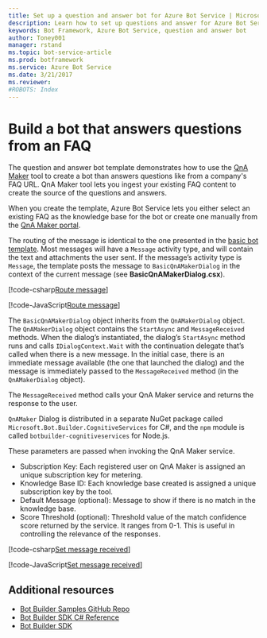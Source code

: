 ```yaml
---
title: Set up a question and answer bot for Azure Bot Service | Microsoft Docs
description: Learn how to set up questions and answer for Azure Bot Service.
keywords: Bot Framework, Azure Bot Service, question and answer bot
author: Toney001
manager: rstand
ms.topic: bot-service-article
ms.prod: botframework
ms.service: Azure Bot Service
ms.date: 3/21/2017
ms.reviewer:
#ROBOTS: Index
---
```


# Build a bot that answers questions from an FAQ

The question and answer bot template demonstrates how to use the <a href="https://qnamaker.ai" target="_blank">QnA Maker</a> tool to create a bot than answers questions like from a company's FAQ URL. QnA Maker tool lets you ingest your existing FAQ content to create the source of the questions and answers.

When you create the template, Azure Bot Service lets you either select an existing FAQ as the knowledge base for the bot or create one manually from the <a href="https://qnamaker.ai" target="_blank">QnA Maker portal</a>. 

The routing of the message is identical to the one presented in the [basic bot template](bot-framework-azure-basic-bot.md). Most messages will have a `Message` activity type, and will contain the text and attachments the user sent. If the message’s activity type is `Message`, the template posts the message to `BasicQnAMakerDialog` in the context of the current message (see **BasicQnAMakerDialog.csx**).


[!code-csharp[Route message](../includes/code/azure-question-and-answer.cs#routeMessage)] 

[!code-JavaScript[Route message](../includes/code/azure-question-and-answer.js#routeMessage)]



The `BasicQnAMakerDialog` object inherits from the `QnAMakerDialog` object. The `QnAMakerDialog` object contains the `StartAsync` and `MessageReceived` methods. When the dialog’s instantiated, the dialog’s `StartAsync` method runs and calls `IDialogContext.Wait` with the continuation delegate that’s called when there is a new message. In the initial case, there is an immediate message available (the one that launched the dialog) and the message is immediately passed to the `MessageReceived` method (in the `QnAMakerDialog` object).

The `MessageReceived` method calls your QnA Maker service and returns the response to the user.

`QnAMaker` Dialog is distributed in a separate NuGet package called `Microsoft.Bot.Builder.CognitiveServices` for C#, and the `npm` module is called `botbuilder-cognitiveservices` for Node.js.

These parameters are passed when invoking the QnA Maker service.

- Subscription Key: Each registered user on QnA Maker is assigned an unique subscription key for metering.
- Knowledge Base ID: Each knowledge base created is assigned a unique subscription key by the tool.
- Default Message (optional): Message to show if there is no match in the knowledge base.
- Score Threshold (optional): Threshold value of the match confidence score returned by the service. It ranges from 0-1. This is useful in controlling the relevance of the responses.

[!code-csharp[Set message received](../includes/code/azure-question-and-answer.cs#setMessageReceived)]

[!code-JavaScript[Set message received](../includes/code/azure-question-and-answer.js#setMessageReceived)]


## Additional resources

- <a href="https://github.com/Microsoft/BotBuilder-Samples" target="_blank">Bot Builder Samples GitHub Repo </a>
- <a href="https://docs.botframework.com/en-us/csharp/builder/sdkreference/" target="_blank">Bot Builder SDK C# Reference</a>
- <a href="https://github.com/Microsoft/BotBuilder-Samples" target="_blank">Bot Builder SDK</a>